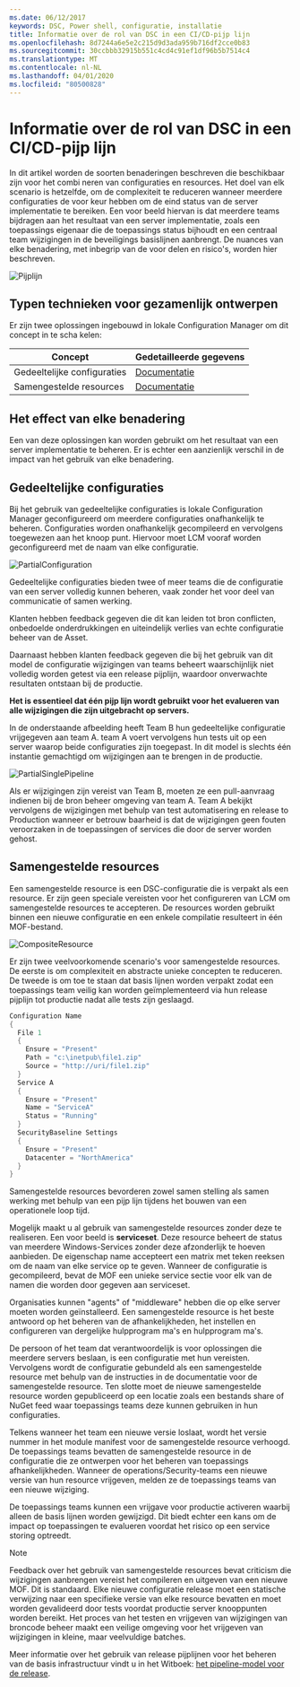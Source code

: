 ```yaml
---
ms.date: 06/12/2017
keywords: DSC, Power shell, configuratie, installatie
title: Informatie over de rol van DSC in een CI/CD-pijp lijn
ms.openlocfilehash: 8d7244a6e5e2c215d9d3ada959b716df2cce0b83
ms.sourcegitcommit: 30ccbbb32915b551c4cd4c91ef1df96b5b7514c4
ms.translationtype: MT
ms.contentlocale: nl-NL
ms.lasthandoff: 04/01/2020
ms.locfileid: "80500828"
---
```

# <a name="understanding-dscs-role-in-a-cicd-pipeline"></a>Informatie over de rol van DSC in een CI/CD-pijp lijn

In dit artikel worden de soorten benaderingen beschreven die beschikbaar zijn voor het combi neren van configuraties en resources.
Het doel van elk scenario is hetzelfde, om de complexiteit te reduceren wanneer meerdere configuraties de voor keur hebben om de eind status van de server implementatie te bereiken. Een voor beeld hiervan is dat meerdere teams bijdragen aan het resultaat van een server implementatie, zoals een toepassings eigenaar die de toepassings status bijhoudt en een centraal team wijzigingen in de beveiligings basislijnen aanbrengt. De nuances van elke benadering, met inbegrip van de voor delen en risico's, worden hier beschreven.

![Pijplijn](media/authoringAdvanced/Pipeline.jpg)

## <a name="types-of-collaborative-authoring-techniques"></a>Typen technieken voor gezamenlijk ontwerpen

Er zijn twee oplossingen ingebouwd in lokale Configuration Manager om dit concept in te scha kelen:

|        Concept         |                    Gedetailleerde gegevens                     |
| ---------------------- | ----------------------------------------------------------- |
| Gedeeltelijke configuraties | [Documentatie](../pull-server/partialConfigs.md)           |
| Samengestelde resources    | [Documentatie](../resources/authoringResourceComposite.md) |

## <a name="understanding-the-impact-of-each-approach"></a>Het effect van elke benadering

Een van deze oplossingen kan worden gebruikt om het resultaat van een server implementatie te beheren. Er is echter een aanzienlijk verschil in de impact van het gebruik van elke benadering.

## <a name="partial-configurations"></a>Gedeeltelijke configuraties

Bij het gebruik van gedeeltelijke configuraties is lokale Configuration Manager geconfigureerd om meerdere configuraties onafhankelijk te beheren. Configuraties worden onafhankelijk gecompileerd en vervolgens toegewezen aan het knoop punt. Hiervoor moet LCM vooraf worden geconfigureerd met de naam van elke configuratie.

![PartialConfiguration](media/authoringAdvanced/PartialConfiguration.jpg)

Gedeeltelijke configuraties bieden twee of meer teams die de configuratie van een server volledig kunnen beheren, vaak zonder het voor deel van communicatie of samen werking.

Klanten hebben feedback gegeven die dit kan leiden tot bron conflicten, onbedoelde onderdrukkingen en uiteindelijk verlies van echte configuratie beheer van de Asset.

Daarnaast hebben klanten feedback gegeven die bij het gebruik van dit model de configuratie wijzigingen van teams beheert waarschijnlijk niet volledig worden getest via een release pijplijn, waardoor onverwachte resultaten ontstaan bij de productie.

**Het is essentieel dat één pijp lijn wordt gebruikt voor het evalueren van alle wijzigingen die zijn uitgebracht op servers.**

In de onderstaande afbeelding heeft Team B hun gedeeltelijke configuratie vrijgegeven aan team A. team A voert vervolgens hun tests uit op een server waarop beide configuraties zijn toegepast. In dit model is slechts één instantie gemachtigd om wijzigingen aan te brengen in de productie.

![PartialSinglePipeline](media/authoringAdvanced/PartialSinglePipeline.jpg)

Als er wijzigingen zijn vereist van Team B, moeten ze een pull-aanvraag indienen bij de bron beheer omgeving van team A. Team A bekijkt vervolgens de wijzigingen met behulp van test automatisering en release to Production wanneer er betrouw baarheid is dat de wijzigingen geen fouten veroorzaken in de toepassingen of services die door de server worden gehost.

## <a name="composite-resources"></a>Samengestelde resources

Een samengestelde resource is een DSC-configuratie die is verpakt als een resource. Er zijn geen speciale vereisten voor het configureren van LCM om samengestelde resources te accepteren. De resources worden gebruikt binnen een nieuwe configuratie en een enkele compilatie resulteert in één MOF-bestand.

![CompositeResource](media/authoringAdvanced/CompositeResource.jpg)

Er zijn twee veelvoorkomende scenario's voor samengestelde resources. De eerste is om complexiteit en abstracte unieke concepten te reduceren. De tweede is om toe te staan dat basis lijnen worden verpakt zodat een toepassings team veilig kan worden geïmplementeerd via hun release pijplijn tot productie nadat alle tests zijn geslaagd.

```PowerShell
Configuration Name
{
  File 1
  {
    Ensure = "Present"
    Path = "c:\inetpub\file1.zip"
    Source = "http://uri/file1.zip"
  }
  Service A
  {
    Ensure = "Present"
    Name = "ServiceA"
    Status = "Running"
  }
  SecurityBaseline Settings
  {
    Ensure = "Present"
    Datacenter = "NorthAmerica"
  }
}
```

Samengestelde resources bevorderen zowel samen stelling als samen werking met behulp van een pijp lijn tijdens het bouwen van een operationele loop tijd.

Mogelijk maakt u al gebruik van samengestelde resources zonder deze te realiseren. Een voor beeld is **serviceset**.
Deze resource beheert de status van meerdere Windows-Services zonder deze afzonderlijk te hoeven aanbieden. De eigenschap name accepteert een matrix met teken reeksen om de naam van elke service op te geven. Wanneer de configuratie is gecompileerd, bevat de MOF een unieke service sectie voor elk van de namen die worden door gegeven aan serviceset.

Organisaties kunnen "agents" of "middleware" hebben die op elke server moeten worden geïnstalleerd. Een samengestelde resource is het beste antwoord op het beheren van de afhankelijkheden, het instellen en configureren van dergelijke hulpprogram ma's en hulpprogram ma's.

De persoon of het team dat verantwoordelijk is voor oplossingen die meerdere servers beslaan, is een configuratie met hun vereisten. Vervolgens wordt de configuratie gebundeld als een samengestelde resource met behulp van de instructies in de documentatie voor de samengestelde resource. Ten slotte moet de nieuwe samengestelde resource worden gepubliceerd op een locatie zoals een bestands share of NuGet feed waar toepassings teams deze kunnen gebruiken in hun configuraties.

Telkens wanneer het team een nieuwe versie loslaat, wordt het versie nummer in het module manifest voor de samengestelde resource verhoogd. De toepassings teams bevatten de samengestelde resource in de configuratie die ze ontwerpen voor het beheren van toepassings afhankelijkheden. Wanneer de operations/Security-teams een nieuwe versie van hun resource vrijgeven, melden ze de toepassings teams van een nieuwe wijziging.

De toepassings teams kunnen een vrijgave voor productie activeren waarbij alleen de basis lijnen worden gewijzigd.
Dit biedt echter een kans om de impact op toepassingen te evalueren voordat het risico op een service storing optreedt.

> [!NOTE]
> Feedback over het gebruik van samengestelde resources bevat criticism die wijzigingen aanbrengen vereist het compileren en uitgeven van een nieuwe MOF. Dit is standaard. Elke nieuwe configuratie release moet een statische verwijzing naar een specifieke versie van elke resource bevatten en moet worden gevalideerd door tests voordat productie server knooppunten worden bereikt. Het proces van het testen en vrijgeven van wijzigingen van broncode beheer maakt een veilige omgeving voor het vrijgeven van wijzigingen in kleine, maar veelvuldige batches.

Meer informatie over het gebruik van release pijplijnen voor het beheren van de basis infrastructuur vindt u in het Witboek: [het pipeline-model voor de release](../further-reading/whitepapers.md).
